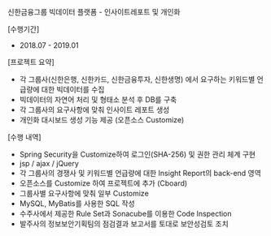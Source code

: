 신한금융그룹 빅데이터 플랫폼 - 인사이트레포트 및 개인화 

[수행기간]
- 2018.07 - 2019.01

[프로젝트 요약]
- 각 그룹사(신한은행, 신한카드, 신한금융투자, 신한생명) 에서 요구하는 키워드별 언급량에 대한 빅데이터를 수집
- 빅데이터의 자연어 처리 및 형태소 분석 후 DB를 구축
- 각 그룹사의 요구사항에 맞춰 인사이트 레포트 생성
- 개인화 대시보드 생성 기능 제공 (오픈소스 Customize)

[수행 내역]
- Spring Security을 Customize하여 로그인(SHA-256) 및 권한 관리 체계 구현
- jsp / ajax / jQuery
- 각 그룹사의 경쟁사 및 키워드별 언급량에 대한 Insight Report의 back-end 영역
- 오픈소스를 Customize 하여 프로젝트에 추가 (Cboard)
- 그룹사별 요구사항에 맞춰 일부 Customize
- MySQL, MyBatis를 사용한 SQL 작성
- 수주사에서 제공한 Rule Set과 Sonacube를 이용한 Code Inspection
- 발주사의 정보보안기획팀의 점검결과 보고서를 토대로 보안성검토 조치
